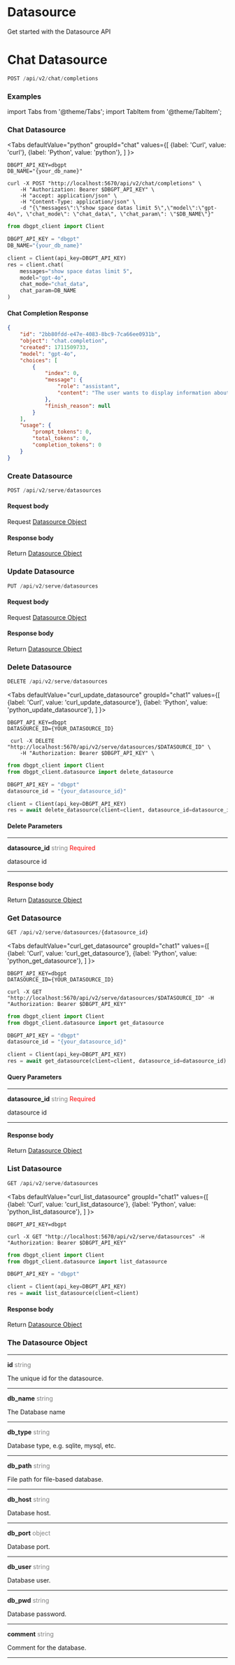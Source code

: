 # Datasource

Get started with the Datasource API

# Chat Datasource

```python
POST /api/v2/chat/completions
```
### Examples

import Tabs from '@theme/Tabs';
import TabItem from '@theme/TabItem';

### Chat Datasource


<Tabs
  defaultValue="python"
  groupId="chat"
  values={[
    {label: 'Curl', value: 'curl'},
    {label: 'Python', value: 'python'},
  ]
}>

<TabItem value="curl">

```shell
DBGPT_API_KEY=dbgpt
DB_NAME="{your_db_name}"

curl -X POST "http://localhost:5670/api/v2/chat/completions" \
    -H "Authorization: Bearer $DBGPT_API_KEY" \
    -H "accept: application/json" \
    -H "Content-Type: application/json" \
    -d "{\"messages\":\"show space datas limit 5\",\"model\":\"gpt-4o\", \"chat_mode\": \"chat_data\", \"chat_param\": \"$DB_NAME\"}"

```
 </TabItem>

<TabItem value="python">

```python
from dbgpt_client import Client

DBGPT_API_KEY = "dbgpt"
DB_NAME="{your_db_name}"

client = Client(api_key=DBGPT_API_KEY)
res = client.chat(
    messages="show space datas limit 5", 
    model="gpt-4o", 
    chat_mode="chat_data", 
    chat_param=DB_NAME
)
```
 </TabItem>
</Tabs>

#### Chat Completion Response
```json
{
    "id": "2bb80fdd-e47e-4083-8bc9-7ca66ee0931b",
    "object": "chat.completion",
    "created": 1711509733,
    "model": "gpt-4o",
    "choices": [
        {
            "index": 0,
            "message": {
                "role": "assistant",
                "content": "The user wants to display information about knowledge spaces with a limit of 5 results.\\n<chart-view content=\"{\"type\": \"response_table\", \"sql\": \"SELECT * FROM knowledge_space LIMIT 5\", \"data\": [{\"id\": 5, \"name\": \"frfrw\", \"vector_type\": \"Chroma\", \"desc\": \"eee\", \"owner\": \"eee\", \"context\": null, \"gmt_created\": \"2024-01-02T13:29:52\", \"gmt_modified\": \"2024-01-02T13:29:52\", \"description\": null}, {\"id\": 7, \"name\": \"acc\", \"vector_type\": \"Chroma\", \"desc\": \"dede\", \"owner\": \"dede\", \"context\": null, \"gmt_created\": \"2024-01-02T13:47:01\", \"gmt_modified\": \"2024-01-02T13:47:01\", \"description\": null}, {\"id\": 8, \"name\": \"bcc\", \"vector_type\": \"Chroma\", \"desc\": \"dede\", \"owner\": \"dede\", \"context\": null, \"gmt_created\": \"2024-01-02T14:22:02\", \"gmt_modified\": \"2024-01-02T14:22:02\", \"description\": null}, {\"id\": 9, \"name\": \"dede\", \"vector_type\": \"Chroma\", \"desc\": \"dede\", \"owner\": \"dede\", \"context\": null, \"gmt_created\": \"2024-01-02T14:36:18\", \"gmt_modified\": \"2024-01-02T14:36:18\", \"description\": null}, {\"id\": 10, \"name\": \"qqq\", \"vector_type\": \"Chroma\", \"desc\": \"dede\", \"owner\": \"dede\", \"context\": null, \"gmt_created\": \"2024-01-02T14:40:56\", \"gmt_modified\": \"2024-01-02T14:40:56\", \"description\": null}]}\" />"
            },
            "finish_reason": null
        }
    ],
    "usage": {
        "prompt_tokens": 0,
        "total_tokens": 0,
        "completion_tokens": 0
    }
}
```
### Create Datasource

```python
POST /api/v2/serve/datasources
```
#### Request body
Request <a href="#the-flow-object">Datasource Object</a>

#### Response body
Return <a href="#the-flow-object">Datasource Object</a>


### Update Datasource
```python
PUT /api/v2/serve/datasources
```

#### Request body
Request <a href="#the-flow-object">Datasource Object</a>

#### Response body
Return <a href="#the-flow-object">Datasource Object</a>

### Delete Datasource

```python
DELETE /api/v2/serve/datasources
```

<Tabs
  defaultValue="curl_update_datasource"
  groupId="chat1"
  values={[
    {label: 'Curl', value: 'curl_update_datasource'},
    {label: 'Python', value: 'python_update_datasource'},
  ]
}>

<TabItem value="curl_update_datasource">

```shell
DBGPT_API_KEY=dbgpt
DATASOURCE_ID={YOUR_DATASOURCE_ID}
 
 curl -X DELETE "http://localhost:5670/api/v2/serve/datasources/$DATASOURCE_ID" \
    -H "Authorization: Bearer $DBGPT_API_KEY" \

```
 </TabItem>

<TabItem value="python_update_datasource">


```python
from dbgpt_client import Client
from dbgpt_client.datasource import delete_datasource

DBGPT_API_KEY = "dbgpt"
datasource_id = "{your_datasource_id}"

client = Client(api_key=DBGPT_API_KEY)
res = await delete_datasource(client=client, datasource_id=datasource_id)

```

 </TabItem>
</Tabs>

#### Delete Parameters
________
<b>datasource_id</b> <font color="gray"> string </font> <font color="red"> Required </font>

datasource id
________

#### Response body
Return <a href="#the-flow-object">Datasource Object</a>

### Get Datasource

```python
GET /api/v2/serve/datasources/{datasource_id}
```
<Tabs
  defaultValue="curl_get_datasource"
  groupId="chat1"
  values={[
    {label: 'Curl', value: 'curl_get_datasource'},
    {label: 'Python', value: 'python_get_datasource'},
  ]
}>

<TabItem value="curl_get_datasource">

```shell
DBGPT_API_KEY=dbgpt
DATASOURCE_ID={YOUR_DATASOURCE_ID}

curl -X GET "http://localhost:5670/api/v2/serve/datasources/$DATASOURCE_ID" -H "Authorization: Bearer $DBGPT_API_KEY"

```
 </TabItem>

<TabItem value="python_get_datasource">


```python
from dbgpt_client import Client
from dbgpt_client.datasource import get_datasource

DBGPT_API_KEY = "dbgpt"
datasource_id = "{your_datasource_id}"

client = Client(api_key=DBGPT_API_KEY)
res = await get_datasource(client=client, datasource_id=datasource_id)

```

 </TabItem>
</Tabs>

#### Query Parameters
________
<b>datasource_id</b> <font color="gray"> string </font> <font color="red"> Required </font>

datasource id
________

#### Response body
Return <a href="#the-flow-object">Datasource Object</a>

### List Datasource

```python
GET /api/v2/serve/datasources
```


<Tabs
  defaultValue="curl_list_datasource"
  groupId="chat1"
  values={[
    {label: 'Curl', value: 'curl_list_datasource'},
    {label: 'Python', value: 'python_list_datasource'},
  ]
}>

<TabItem value="curl_list_datasource">

```shell
DBGPT_API_KEY=dbgpt

curl -X GET "http://localhost:5670/api/v2/serve/datasources" -H "Authorization: Bearer $DBGPT_API_KEY"

```
 </TabItem>

<TabItem value="python_list_datasource">


```python
from dbgpt_client import Client
from dbgpt_client.datasource import list_datasource

DBGPT_API_KEY = "dbgpt"

client = Client(api_key=DBGPT_API_KEY)
res = await list_datasource(client=client)

```

 </TabItem>
</Tabs>

#### Response body
Return <a href="#the-flow-object">Datasource Object</a>

### The Datasource Object

________
<b>id</b> <font color="gray">string</font>

The unique id for the datasource.
________
<b>db_name</b> <font color="gray">string</font>

The Database name
________
<b>db_type</b> <font color="gray">string</font>

Database type, e.g. sqlite, mysql, etc.
________
<b>db_path</b> <font color="gray">string</font>

File path for file-based database.
________
<b>db_host</b> <font color="gray">string</font>

Database host.
________
<b>db_port</b> <font color="gray">object</font>

Database port.
________
<b>db_user</b> <font color="gray">string</font>

Database user.
________
<b>db_pwd</b> <font color="gray">string</font>

Database password.
________
<b>comment</b> <font color="gray">string</font>

Comment for the database.
________
